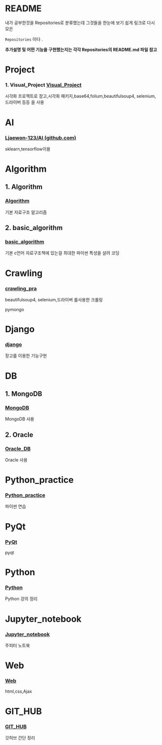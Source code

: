 # README

내가 공부한것을 Repositories로 분류했는데 그것들을 한눈에 보기 쉽게 링크로 다시 모은 

`Repositories` 이다 .

**추가설명 및 어떤 기능을 구현했는지는 각각 Repositories의 README.md 파일 참고**

# Project

### 1. Visual_Project   [Visual_Project](https://github.com/Ljaewon-123/Visual_Project) 

시각화 프로젝트로 장고,시각화 패키지,base64,folium,beautifulsoup4, selenium,드라이버 등등 을 사용



# AI

### [Ljaewon-123/AI (github.com)](https://github.com/Ljaewon-123/AI)

sklearn,tensorflow이용 

# Algorithm

## 1. Algorithm

### [Algorithm](https://github.com/Ljaewon-123/Algorithm)

기본 자료구조 알고리즘

## 2. basic_algorithm

### [basic_algorithm](https://github.com/Ljaewon-123/basic_algorithm) 

기본 c언어 자료구조책에 있는걸 최대한 파이썬 특성을 살려 코딩

# Crawling

### [crawling_pra](https://github.com/Ljaewon-123/crawling_pra)

beautifulsoup4, selenium,드라이버 를사용한 크롤링 

pymongo

# Django

### [django](https://github.com/Ljaewon-123/django)

장고를 이용한 기능구현

# DB

## 1. MongoDB

### [MongoDB](https://github.com/Ljaewon-123/MongoDB)

MongoDB 사용

## 2. Oracle

### [Oracle_DB](https://github.com/Ljaewon-123/Oracle_DB)

Oracle 사용

# Python_practice

### [Python_practice](https://github.com/Ljaewon-123/Python_practice)

파이썬 연습

# PyQt

### [PyQt](https://github.com/Ljaewon-123/PyQt)

pyqt

# Python

### [Python](https://github.com/Ljaewon-123/Python)

Python 강의 정리

# Jupyter_notebook

### [Jupyter_notebook](https://github.com/Ljaewon-123/Jupyter_notebook)

주피터 노트북

# Web

### [Web](https://github.com/Ljaewon-123/Web) 

html,css,Ajax

# GIT_HUB

### [GIT_HUB](https://github.com/Ljaewon-123/GIT_HUB)

깃허브 간단 정리

